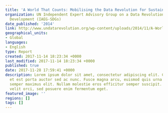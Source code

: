 ```yaml
---
title: 'A World That Counts: Mobilising the Data Revolution for Sustainable Development'
organization: UN Independent Expert Advisory Group on a Data Revolution for Sustainable
  Development (IAEG-SDGs)
date_published: '2014'
link: http://www.undatarevolution.org/wp-content/uploads/2014/11/A-World-That-Counts.pdf
geographical_units:
- Global
languages:
- English
type: Report
created: 2017-11-14 18:23:34 +0000
last_modified: 2017-11-14 18:23:34 +0000
published: true
date: 2017-11-28 17:59:41 +0000
description: Lorem ipsum dolor sit amet, consectetur adipiscing elit. Cras in nibh
  et est porta auctor sed ac nunc. Fusce magna arcu, euismod quis urna elementum,
  semper maximus elit. Nullam molestie eros efficitur semper suscipit. Curabitur eleifend
  velit orci, sed posuere enim fermentum eget.
featured_image: ''
regions: []
tags: []
---
```


